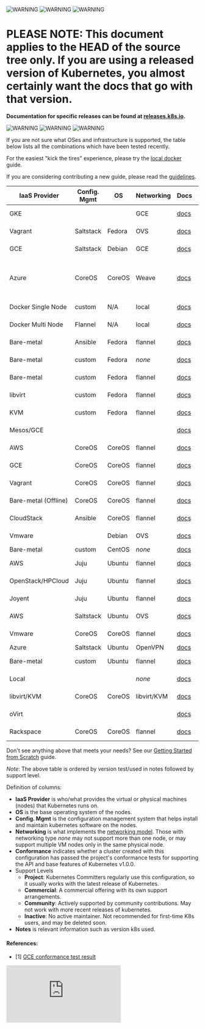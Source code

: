 <!-- BEGIN MUNGE: UNVERSIONED_WARNING -->

<!-- BEGIN STRIP_FOR_RELEASE -->

![WARNING](http://kubernetes.io/img/warning.png)
![WARNING](http://kubernetes.io/img/warning.png)
![WARNING](http://kubernetes.io/img/warning.png)

<h1>PLEASE NOTE: This document applies to the HEAD of the source
tree only. If you are using a released version of Kubernetes, you almost
certainly want the docs that go with that version.</h1>

<strong>Documentation for specific releases can be found at
[releases.k8s.io](http://releases.k8s.io).</strong>

![WARNING](http://kubernetes.io/img/warning.png)
![WARNING](http://kubernetes.io/img/warning.png)
![WARNING](http://kubernetes.io/img/warning.png)

<!-- END STRIP_FOR_RELEASE -->

<!-- END MUNGE: UNVERSIONED_WARNING -->
If you are not sure what OSes and infrastructure is supported, the table below lists all the combinations which have
been tested recently.

For the easiest "kick the tires" experience, please try the [local docker](docker.md) guide.

If you are considering contributing a new guide, please read the
[guidelines](../../docs/devel/writing-a-getting-started-guide.md).

IaaS Provider        | Config. Mgmt | OS     | Networking  | Docs                                              | Conforms                       | Support Level                | Notes
-------------------- | ------------ | ------ | ----------  | ---------------------------------------------     | ------------------------------ | ---------------------------- | -----
GKE                  |              |        | GCE         | [docs](https://cloud.google.com/container-engine) |                                | Commercial                   | Uses latest via https://get.k8s.io
Vagrant              | Saltstack    | Fedora | OVS         | [docs](vagrant.md)                                |                                | Project                      | Uses latest via https://get.k8s.io/
GCE                  | Saltstack    | Debian | GCE         | [docs](gce.md)                                    | [✓][<sup>1</sup>](#references) | Project                      | Uses latest via https://get.k8s.io
Azure                | CoreOS       | CoreOS | Weave       | [docs](coreos/azure/README.md)                    |                                | Community ([@errordeveloper](https://github.com/errordeveloper), [@squillace](https://github.com/squillace), [@chanezon](https://github.com/chanezon), [@crossorigin](https://github.com/crossorigin)) | Uses K8s version 0.17.0
Docker Single Node   | custom       | N/A    | local       | [docs](docker.md)                                 |                                | Project (@brendandburns)     | Tested @ 0.14.1 |
Docker Multi Node    | Flannel      | N/A    | local       | [docs](docker-multinode.md)                       |                                | Project (@brendandburns)     | Tested @ 0.14.1 |
Bare-metal           | Ansible      | Fedora | flannel     | [docs](fedora/fedora_ansible_config.md)           |                                | Project                      | Uses K8s v0.13.2
Bare-metal           | custom       | Fedora | _none_      | [docs](fedora/fedora_manual_config.md)            |                                | Project                      | Uses K8s v0.13.2
Bare-metal           | custom       | Fedora | flannel     | [docs](fedora/flannel_multi_node_cluster.md)      |                                | Community ([@aveshagarwal](https://github.com/aveshagarwal))| Tested with 0.15.0
libvirt              | custom       | Fedora | flannel     | [docs](fedora/flannel_multi_node_cluster.md)      |                                | Community ([@aveshagarwal](https://github.com/aveshagarwal))| Tested with 0.15.0
KVM                  | custom       | Fedora | flannel     | [docs](fedora/flannel_multi_node_cluster.md)      |                                | Community ([@aveshagarwal](https://github.com/aveshagarwal))| Tested with 0.15.0
Mesos/GCE            |              |        |             | [docs](mesos.md)                                  |                                | [Community](https://github.com/mesosphere/kubernetes-mesos) ([@jdef](https://github.com/jdef)) | Uses K8s v0.11.2
AWS                  | CoreOS       | CoreOS | flannel     | [docs](coreos.md)                                 |                                | Community                    | Uses K8s version 0.19.3
GCE                  | CoreOS       | CoreOS | flannel     | [docs](coreos.md)                                 |                                | Community [@pires](https://github.com/pires) | Uses K8s version 0.19.3
Vagrant              | CoreOS       | CoreOS | flannel     | [docs](coreos.md)                                 |                                | Community ( [@pires](https://github.com/pires), [@AntonioMeireles](https://github.com/AntonioMeireles) )           | Uses K8s version 0.19.3
Bare-metal (Offline) | CoreOS       | CoreOS | flannel     | [docs](coreos/bare_metal_offline.md)              |                                | Community([@jeffbean](https://github.com/jeffbean))    | Uses K8s version 0.15.0
CloudStack           | Ansible      | CoreOS | flannel     | [docs](cloudstack.md)                             |                                | Community (@runseb)          | Uses K8s version 0.9.1
Vmware               |              | Debian | OVS         | [docs](vsphere.md)                                |                                | Community (@pietern)         | Uses K8s version 0.9.1
Bare-metal           | custom       | CentOS | _none_      | [docs](centos/centos_manual_config.md)            |                                | Community(@coolsvap)         | Uses K8s v0.9.1
AWS                  | Juju         | Ubuntu | flannel     | [docs](juju.md)                                   |                                | [Community](https://github.com/whitmo/bundle-kubernetes) ( [@whit](https://github.com/whitmo), [@matt](https://github.com/mbruzek), [@chuck](https://github.com/chuckbutler) ) | [Tested](http://reports.vapour.ws/charm-tests-by-charm/kubernetes) K8s v0.8.1
OpenStack/HPCloud    | Juju         | Ubuntu | flannel     | [docs](juju.md)                                   |                                | [Community](https://github.com/whitmo/bundle-kubernetes) ( [@whit](https://github.com/whitmo), [@matt](https://github.com/mbruzek), [@chuck](https://github.com/chuckbutler) ) | [Tested](http://reports.vapour.ws/charm-tests-by-charm/kubernetes) K8s v0.8.1
Joyent               | Juju         | Ubuntu | flannel     | [docs](juju.md)                                   |                                | [Community](https://github.com/whitmo/bundle-kubernetes) ( [@whit](https://github.com/whitmo), [@matt](https://github.com/mbruzek), [@chuck](https://github.com/chuckbutler) ) | [Tested](http://reports.vapour.ws/charm-tests-by-charm/kubernetes) K8s v0.8.1
AWS                  | Saltstack    | Ubuntu | OVS         | [docs](aws.md)                                    |                                | Community (@justinsb)        | Uses K8s version 0.5.0
Vmware               | CoreOS       | CoreOS | flannel     | [docs](coreos.md)                                 |                                | Community (@kelseyhightower) | Uses K8s version 0.15.0
Azure                | Saltstack    | Ubuntu | OpenVPN     | [docs](azure.md)                                  |                                | Community                    |
Bare-metal           | custom       | Ubuntu | flannel     | [docs](ubuntu.md)                                 |                                | Community (@resouer @WIZARD-CXY)       | use k8s version 0.19.3
Local                |              |        | _none_      | [docs](locally.md)                                |                                | Community (@preillyme)      |
libvirt/KVM          | CoreOS       | CoreOS | libvirt/KVM | [docs](libvirt-coreos.md)                         |                                | Community (@lhuard1A)       |
oVirt                |              |        |             | [docs](ovirt.md)                                  |                                | Community (@simon3z)        |
Rackspace            | CoreOS       | CoreOS | flannel     | [docs](rackspace.md)                              |                                | Community (@doublerr)       | use k8s version 0.18.0

Don't see anything above that meets your needs?  See our [Getting Started from Scratch](scratch.md) guide.

*Note*: The above table is ordered by version test/used in notes followed by support level.

Definition of columns:
  - **IaaS Provider** is who/what provides the virtual or physical machines (nodes) that Kubernetes runs on.
  - **OS** is the base operating system of the nodes.
  - **Config. Mgmt** is the configuration management system that helps install and maintain kubernetes software on the
    nodes.
  - **Networking** is what implements the [networking model](../../docs/admin/networking.md).  Those with networking type
    _none_ may not support more than one node, or may support multiple VM nodes only in the same physical node.
  - **Conformance** indicates whether a cluster created with this configuration has passed the project's conformance
    tests for supporting the API and base features of Kubernetes v1.0.0. 
  - Support Levels
    - **Project**:  Kubernetes Committers regularly use this configuration, so it usually works with the latest release
      of Kubernetes.
    - **Commercial**: A commercial offering with its own support arrangements.
    - **Community**: Actively supported by community contributions. May not work with more recent releases of kubernetes.
    - **Inactive**: No active maintainer.  Not recommended for first-time K8s users, and may be deleted soon.
  - **Notes** is relevant information such as version k8s used.

#### References:
- [1] [GCE conformance test result](https://gist.github.com/erictune/4cabc010906afbcc5061)


<!-- BEGIN MUNGE: GENERATED_ANALYTICS -->
[![Analytics](https://kubernetes-site.appspot.com/UA-36037335-10/GitHub/docs/getting-started-guides/README.md?pixel)]()
<!-- END MUNGE: GENERATED_ANALYTICS -->
